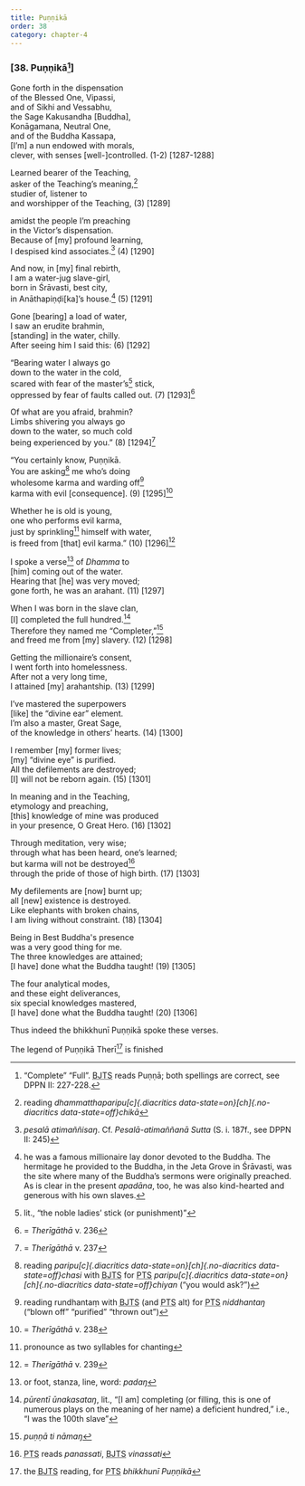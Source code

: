 ```yaml
---
title: Puṇṇikā
order: 38
category: chapter-4
---
```


### \[38. Puṇṇikā[^1]\]

Gone forth in the dispensation  
of the Blessed One, Vipassi,  
and of Sikhi and Vessabhu,  
the Sage Kakusandha \[Buddha\],  
Konāgamana, Neutral One,  
and of the Buddha Kassapa,  
\[I’m\] a nun endowed with morals,  
clever, with senses \[well-\]controlled. (1-2) \[1287-1288\]

Learned bearer of the Teaching,  
asker of the Teaching’s meaning,[^2]  
studier of, listener to  
and worshipper of the Teaching, (3) \[1289\]

amidst the people I’m preaching  
in the Victor’s dispensation.  
Because of \[my\] profound learning,  
I despised kind associates.[^3] (4) \[1290\]

And now, in \[my\] final rebirth,  
I am a water-jug slave-girl,  
born in Śrāvasti, best city,  
in Anāthapiṇḍi\[ka\]’s house.[^4] (5) \[1291\]

Gone \[bearing\] a load of water,  
I saw an erudite brahmin,  
\[standing\] in the water, chilly.  
After seeing him I said this: (6) \[1292\]

“Bearing water I always go  
down to the water in the cold,  
scared with fear of the master’s[^5] stick,  
oppressed by fear of faults called out. (7) \[1293\][^6]

Of what are you afraid, brahmin?  
Limbs shivering you always go  
down to the water, so much cold  
being experienced by you.” (8) \[1294\][^7]

“You certainly know, Puṇṇikā.  
You are asking[^8] me who’s doing  
wholesome karma and warding off[^9]  
karma with evil \[consequence\]. (9) \[1295\][^10]

Whether he is old is young,  
one who performs evil karma,  
just by sprinkling[^11] himself with water,  
is freed from \[that\] evil karma.” (10) \[1296\][^12]

I spoke a verse[^13] of *Dhamma* to  
\[him\] coming out of the water.  
Hearing that \[he\] was very moved;  
gone forth, he was an arahant. (11) \[1297\]

When I was born in the slave clan,  
\[I\] completed the full hundred.[^14]  
Therefore they named me “Completer,”[^15]  
and freed me from \[my\] slavery. (12) \[1298\]

Getting the millionaire’s consent,  
I went forth into homelessness.  
After not a very long time,  
I attained \[my\] arahantship. (13) \[1299\]

I’ve mastered the superpowers  
\[like\] the “divine ear” element.  
I’m also a master, Great Sage,  
of the knowledge in others’ hearts. (14) \[1300\]

I remember \[my\] former lives;  
\[my\] “divine eye” is purified.  
All the defilements are destroyed;  
\[I\] will not be reborn again. (15) \[1301\]

In meaning and in the Teaching,  
etymology and preaching,  
\[this\] knowledge of mine was produced  
in your presence, O Great Hero. (16) \[1302\]

Through meditation, very wise;  
through what has been heard, one’s learned;  
but karma will not be destroyed[^16]  
through the pride of those of high birth. (17) \[1303\]

My defilements are \[now\] burnt up;  
all \[new\] existence is destroyed.  
Like elephants with broken chains,  
I am living without constraint. (18) \[1304\]

Being in Best Buddha's presence  
was a very good thing for me.  
The three knowledges are attained;  
\[I have\] done what the Buddha taught! (19) \[1305\]

The four analytical modes,  
and these eight deliverances,  
six special knowledges mastered,  
\[I have\] done what the Buddha taught! (20) \[1306\]

Thus indeed the bhikkhunī Puṇṇikā spoke these verses.

The legend of Puṇṇikā Therī[^17] is finished

[^1]: “Complete” “Full”. <abbr title="Buddha Jayanthi Tripitaka Series">BJTS</abbr> reads Puṇṇā; both spellings are correct, see DPPN II: 227-228.

[^2]: reading *dhammatthaparipu[c]{.diacritics data-state=on}[ch]{.no-diacritics data-state=off}chikā*

[^3]: *pesalā atimaññisaŋ*. Cf. *Pesalā-atimaññanā Sutta* (S. i. 187f., see DPPN II: 245)

[^4]: he was a famous millionaire lay donor devoted to the Buddha. The hermitage he provided to the Buddha, in the Jeta Grove in Śrāvasti, was the site where many of the Buddha’s sermons were originally preached. As is clear in the present *apadāna*, too, he was also kind-hearted and generous with his own slaves.

[^5]: lit., “the noble ladies’ stick (or punishment)”

[^6]: = *Therīgāthā* v. 236

[^7]: = *Therīgāthā* v. 237

[^8]: reading *paripu[c]{.diacritics data-state=on}[ch]{.no-diacritics data-state=off}chasi* with <abbr title="Buddha Jayanthi Tripitaka Series">BJTS</abbr> for <abbr title="Pali Text Society">PTS</abbr> *paripu[c]{.diacritics data-state=on}[ch]{.no-diacritics data-state=off}chiyan* (“you would ask?”)

[^9]: reading rundhantaṃ with <abbr title="Buddha Jayanthi Tripitaka Series">BJTS</abbr> (and <abbr title="Pali Text Society">PTS</abbr> alt) for <abbr title="Pali Text Society">PTS</abbr> *niddhantaŋ* (“blown off” “purified” “thrown out”)

[^10]: = *Therīgāthā* v. 238

[^11]: pronounce as two syllables for chanting

[^12]: = *Therīgāthā* v. 239

[^13]: or foot, stanza, line, word: *padaŋ*

[^14]: *pūrentī ūnakasataŋ*, lit., “\[I am\] completing (or filling, this is one of numerous plays on the meaning of her name) a deficient hundred,” i.e., “I was the 100th slave”

[^15]: *puṇṇā ti nāmaŋ*

[^16]: <abbr title="Pali Text Society">PTS</abbr> reads *panassati*, <abbr title="Buddha Jayanthi Tripitaka Series">BJTS</abbr> *vinassati*

[^17]: the <abbr title="Buddha Jayanthi Tripitaka Series">BJTS</abbr> reading, for <abbr title="Pali Text Society">PTS</abbr> *bhikkhunī Puṇṇikā*
